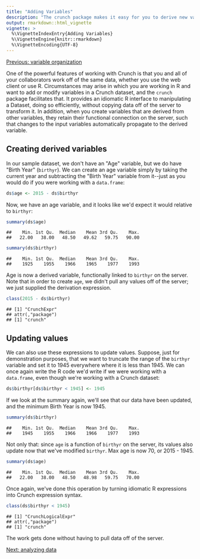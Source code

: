 ```yaml
---
title: "Adding Variables"
description: "The crunch package makes it easy for you to derive new variables in your dataset. These derived variables retain their functional connection on the server, such that changes to the input variables automatically propagate to the derived variable."
output: rmarkdown::html_vignette
vignette: >
  %\VignetteIndexEntry{Adding Variables}
  %\VignetteEngine{knitr::rmarkdown}
  %\VignetteEncoding{UTF-8}
---
```


[Previous: variable organization](variable-order.md)



One of the powerful features of working with Crunch is that you and all of your collaborators work off of the same data, whether you use the web client or use R. Circumstances may arise in which you are working in R and want to add or modify variables in a Crunch dataset, and the `crunch` package facilitates that. It provides an idiomatic R interface to manipulating a Dataset, doing so efficiently, without copying data off of the server to transform it. In addition, when you create variables that are derived from other variables, they retain their functional connection on the server, such that changes to the input variables automatically propagate to the derived variable.

## Creating derived variables
In our sample dataset, we don't have an "Age" variable, but we do have "Birth Year" (`birthyr`). We can create an age variable simply by taking the current year and subtracting the "Birth Year" variable from it--just as you would do if you were working with a `data.frame`:


```r
ds$age <- 2015 - ds$birthyr
```

Now, we have an age variable, and it looks like we'd expect it would relative to `birthyr`:


```r
summary(ds$age)
```

```
##    Min. 1st Qu.  Median    Mean 3rd Qu.    Max. 
##   22.00   38.00   48.50   49.62   59.75   90.00
```

```r
summary(ds$birthyr)
```

```
##    Min. 1st Qu.  Median    Mean 3rd Qu.    Max. 
##    1925    1955    1966    1965    1977    1993
```

Age is now a derived variable, functionally linked to `birthyr` on the server. Note that in order to create `age`, we didn't pull any values off of the server; we just supplied the derivation expression.


```r
class(2015 - ds$birthyr)
```

```
## [1] "CrunchExpr"
## attr(,"package")
## [1] "crunch"
```

## Updating values

We can also use these expressions to update values. Suppose, just for demonstration purposes, that we want to truncate the range of the `birthyr` variable and set it to 1945 everywhere where it is less than 1945. We can once again write the R code we'd write if we were working with a `data.frame`, even though we're working with a Crunch dataset:


```r
ds$birthyr[ds$birthyr < 1945] <- 1945
```

If we look at the summary again, we'll see that our data have been updated, and the minimum Birth Year is now 1945.


```r
summary(ds$birthyr)
```

```
##    Min. 1st Qu.  Median    Mean 3rd Qu.    Max. 
##    1945    1955    1966    1966    1977    1993
```

Not only that: since `age` is a function of `birthyr` on the server, its values also update now that we've modified `birthyr`. Max age is now 70, or 2015 - 1945.


```r
summary(ds$age)
```

```
##    Min. 1st Qu.  Median    Mean 3rd Qu.    Max. 
##   22.00   38.00   48.50   48.98   59.75   70.00
```

Once again, we've done this operation by turning idiomatic R expressions into Crunch expression syntax.


```r
class(ds$birthyr < 1945)
```

```
## [1] "CrunchLogicalExpr"
## attr(,"package")
## [1] "crunch"
```

The work gets done without having to pull data off of the server.

[Next: analyzing data](analyze.md)
